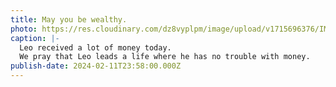 ```yaml
---
title: May you be wealthy.
photo: https://res.cloudinary.com/dz8vyplpm/image/upload/v1715696376/IMG_8823_bbsz8p.jpg
caption: |-
  Leo received a lot of money today.
  We pray that Leo leads a life where he has no trouble with money.
publish-date: 2024-02-11T23:58:00.000Z
---
```

